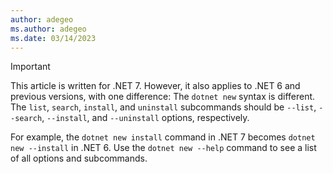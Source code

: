 ```yaml
---
author: adegeo
ms.author: adegeo
ms.date: 03/14/2023
---
```


> [!IMPORTANT]
> This article is written for .NET 7. However, it also applies to .NET 6 and previous versions, with one difference: The `dotnet new` syntax is different. The `list`, `search`, `install`, and `uninstall` subcommands should be `--list`, `--search`, `--install`, and `--uninstall` options, respectively.
>
> For example, the `dotnet new install` command in .NET 7 becomes `dotnet new --install` in .NET 6. Use the `dotnet new --help` command to see a list of all options and subcommands.
